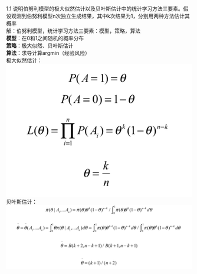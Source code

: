 1.1 说明伯努利模型的极大似然估计以及贝叶斯估计中的统计学习方法三要素。假设观测到伯努利模型n次独立生成结果，其中k次结果为1，分别用两种方法估计其概率  
解：伯努利模型，统计学习方法三要素：模型，策略，算法  
      **模型**：在0和1之间随机的概率分布  
      **策略**：极大似然、贝叶斯估计  
      **算法**：求导计算argmin（经验风险）  
  极大似然估计：![](https://github.com/EddieLuo/Statistical-Learning-Method/blob/master/%E7%AC%AC%E4%B8%80%E7%AB%A0/jidasiran.png)  
  贝叶斯估计：![](https://github.com/EddieLuo/Statistical-Learning-Method/blob/master/%E7%AC%AC%E4%B8%80%E7%AB%A0/beiyesi.png)
